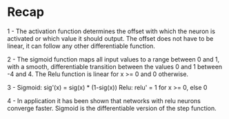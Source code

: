 # Recap
1 - The activation function determines the offset with which the neuron is activated or which value it should output. The offset does not have to be linear, it can follow any other differentiable function.

2 - The sigmoid function maps all input values to a range between 0 and 1, with a smooth, differentiable transition between the values 0 and 1 between -4 and 4. 
    The Relu function is linear for x >= 0 and 0 otherwise.

3 - Sigmoid: sig'(x) = sig(x) * (1-sig(x))
    Relu: relu' = 1 for x >= 0, else 0

4 - In application it has been shown that networks with relu neurons converge faster. Sigmoid is the differentiable version of the step function.
